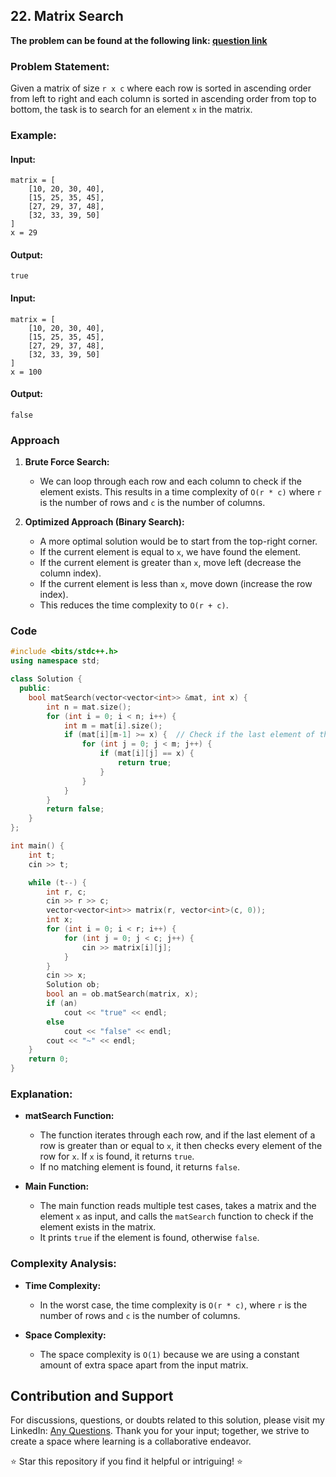 ## 22. Matrix Search

**The problem can be found at the following link: [question link](https://www.geeksforgeeks.org/problems/search-in-a-matrix17201720/1)**

### Problem Statement:

Given a matrix of size `r x c` where each row is sorted in ascending order from left to right and each column is sorted in ascending order from top to bottom, the task is to search for an element `x` in the matrix.

### Example:

#### Input:
```
matrix = [
    [10, 20, 30, 40],
    [15, 25, 35, 45],
    [27, 29, 37, 48],
    [32, 33, 39, 50]
]
x = 29
```

#### Output:
```
true
```

#### Input:
```
matrix = [
    [10, 20, 30, 40],
    [15, 25, 35, 45],
    [27, 29, 37, 48],
    [32, 33, 39, 50]
]
x = 100
```

#### Output:
```
false
```

### Approach

1. **Brute Force Search:**
   - We can loop through each row and each column to check if the element exists. This results in a time complexity of `O(r * c)` where `r` is the number of rows and `c` is the number of columns.
   
2. **Optimized Approach (Binary Search):**
   - A more optimal solution would be to start from the top-right corner. 
   - If the current element is equal to `x`, we have found the element.
   - If the current element is greater than `x`, move left (decrease the column index).
   - If the current element is less than `x`, move down (increase the row index).
   - This reduces the time complexity to `O(r + c)`.

### Code

```cpp
#include <bits/stdc++.h>
using namespace std;

class Solution {
  public:
    bool matSearch(vector<vector<int>> &mat, int x) {
        int n = mat.size();
        for (int i = 0; i < n; i++) {
            int m = mat[i].size();
            if (mat[i][m-1] >= x) {  // Check if the last element of the row is greater than or equal to x
                for (int j = 0; j < m; j++) {
                    if (mat[i][j] == x) {
                        return true;
                    }
                }
            }
        }
        return false;
    }
};

int main() {
    int t;
    cin >> t;

    while (t--) {
        int r, c;
        cin >> r >> c;
        vector<vector<int>> matrix(r, vector<int>(c, 0));
        int x;
        for (int i = 0; i < r; i++) {
            for (int j = 0; j < c; j++) {
                cin >> matrix[i][j];
            }
        }
        cin >> x;
        Solution ob;
        bool an = ob.matSearch(matrix, x);
        if (an)
            cout << "true" << endl;
        else
            cout << "false" << endl;
        cout << "~" << endl;
    }
    return 0;
}
```

### Explanation:

- **matSearch Function:**
  - The function iterates through each row, and if the last element of a row is greater than or equal to `x`, it then checks every element of the row for `x`. If `x` is found, it returns `true`.
  - If no matching element is found, it returns `false`.

- **Main Function:**
  - The main function reads multiple test cases, takes a matrix and the element `x` as input, and calls the `matSearch` function to check if the element exists in the matrix.
  - It prints `true` if the element is found, otherwise `false`.

### Complexity Analysis:

- **Time Complexity:**
  - In the worst case, the time complexity is `O(r * c)`, where `r` is the number of rows and `c` is the number of columns.
  
- **Space Complexity:**
  - The space complexity is `O(1)` because we are using a constant amount of extra space apart from the input matrix.

## Contribution and Support
For discussions, questions, or doubts related to this solution, please visit my LinkedIn: [Any Questions](https://www.linkedin.com/in/aniket-yadav-2162ab239/). Thank you for your input; together, we strive to create a space where learning is a collaborative endeavor.

⭐ Star this repository if you find it helpful or intriguing! ⭐
